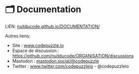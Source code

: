# 🗂️ Documentation

LIEN: [nuitducode.github.io/DOCUMENTATION/](https://nuitducode.github.io/DOCUMENTATION/)

Autres liens:
* Site : www.codepuzzle.io
* Espace de discussion :  https://github.com/nuitducode/ORGANISATION/discussions
* Mastodon : [mastodon.social/@codepuzzle](https://mastodon.social/@codepuzzle)
* Twitter : www.twitter.com/codepuzzleio - @codepuzzleio
